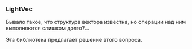 ### LightVec

Бывало такое, что структура вектора известна, но операции над ним выполняются слишком долго?...

Эта библиотека предлагает решение этого вопроса.

